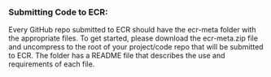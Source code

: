 ### Submitting Code to ECR: 
Every GitHub repo submitted to ECR should have the ecr-meta folder with the appropriate files. To get started, please download the ecr-meta.zip file 
and uncompress to the root of your project/code repo that will be submitted to ECR. The folder has a README file that describes the use and requirements 
of each file. 
